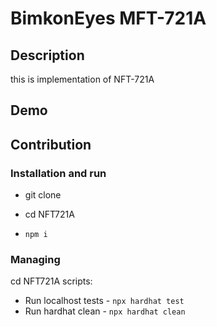 # BimkonEyes MFT-721A

## Description

this is implementation of NFT-721A

## Demo 


## Contribution

### Installation and run

- git clone 

- cd NFT721A
- ```npm i```


### Managing

cd NFT721A scripts:

* Run localhost tests  - ```npx hardhat test```
* Run hardhat clean  - ```npx hardhat clean```
